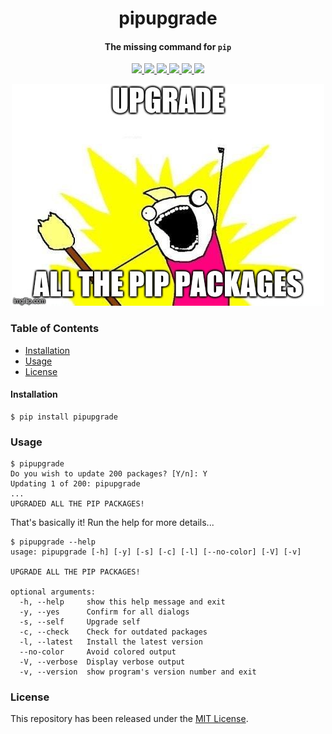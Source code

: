 <div align="center">
    <h1>
        pipupgrade
    </h1>
    <h4>The missing command for <code>pip</code></h4>
</div>

<p align="center">
    <a href="https://travis-ci.org/achillesrasquinha/pipupgrade">
        <img src="https://img.shields.io/travis/achillesrasquinha/pipupgrade.svg?style=flat-square">
    </a>
    <a href="https://coveralls.io/github/achillesrasquinha/pipupgrade">
        <img src="https://img.shields.io/coveralls/github/achillesrasquinha/pipupgrade.svg?style=flat-square">
    </a>
    <a href="https://pypi.org/project/pipupgrade/">
		<img src="https://img.shields.io/pypi/v/pipupgrade.svg?style=flat-square">
	</a>
    <a href="https://pypi.org/project/pipupgrade/">
		<img src="https://img.shields.io/pypi/l/pipupgrade.svg?style=flat-square">
	</a>
	<a href="https://saythanks.io/to/achillesrasquinha">
		<img src="https://img.shields.io/badge/Say%20Thanks-🦉-1EAEDB.svg?style=flat-square">
	</a>
	<a href="https://paypal.me/achillesrasquinha">
		<img src="https://img.shields.io/badge/donate-💵-f44336.svg?style=flat-square">
	</a>
</p>

<div align="center">
    <img src=".github/assets/meme.jpg">
</div>

### Table of Contents
* [Installation](#installation)
* [Usage](#usage)
* [License](#license)

#### Installation

```shell
$ pip install pipupgrade
```

### Usage

```console
$ pipupgrade
Do you wish to update 200 packages? [Y/n]: Y
Updating 1 of 200: pipupgrade
...
UPGRADED ALL THE PIP PACKAGES!
```

That's basically it! Run the help for more details...

```console
$ pipupgrade --help
usage: pipupgrade [-h] [-y] [-s] [-c] [-l] [--no-color] [-V] [-v]

UPGRADE ALL THE PIP PACKAGES!

optional arguments:
  -h, --help     show this help message and exit
  -y, --yes      Confirm for all dialogs
  -s, --self     Upgrade self
  -c, --check    Check for outdated packages
  -l, --latest   Install the latest version
  --no-color     Avoid colored output
  -V, --verbose  Display verbose output
  -v, --version  show program's version number and exit
```

### License

This repository has been released under the [MIT License](LICENSE).